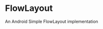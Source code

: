 # FlowLayout
An Android Simple FlowLayout implementation

[](https://github.com/gshockv/FlowLayout/blob/master/app_nexus_5x.png)
